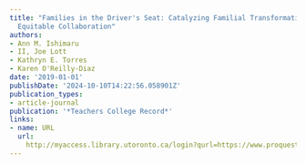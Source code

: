 ```yaml
---
title: "Families in the Driver's Seat: Catalyzing Familial Transformative Agency for
  Equitable Collaboration"
authors:
- Ann M. Ishimaru
- II, Joe Lott
- Kathryn E. Torres
- Karen O'Reilly-Diaz
date: '2019-01-01'
publishDate: '2024-10-10T14:22:56.058901Z'
publication_types:
- article-journal
publication: '*Teachers College Record*'
links:
- name: URL
  url: 
    http://myaccess.library.utoronto.ca/login?qurl=https://www.proquest.com/docview/2458998737?accountid=14771&bdid=38382&_bd=e7qqYd16hEW5DosocH5LzakTjZ0%3D
---
```

